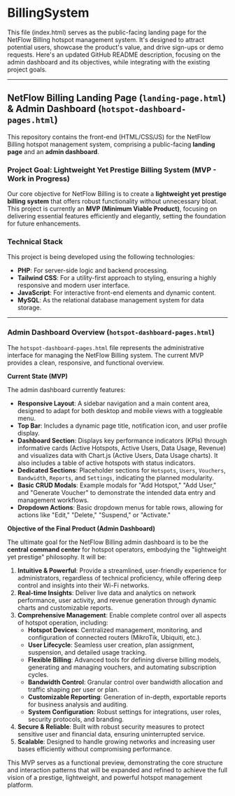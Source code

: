 # BillingSystem
This file (index.html) serves as the public-facing landing page for the NetFlow Billing hotspot management system. It's designed to attract potential users, showcase the product's value, and drive sign-ups or demo requests.
Here's an updated GitHub README description, focusing on the admin dashboard and its objectives, while integrating with the existing project goals.

---
## NetFlow Billing Landing Page (`landing-page.html`) & Admin Dashboard (`hotspot-dashboard-pages.html`)

This repository contains the front-end (HTML/CSS/JS) for the NetFlow Billing hotspot management system, comprising a public-facing **landing page** and an **admin dashboard**.

### Project Goal: Lightweight Yet Prestige Billing System (MVP - Work in Progress)

Our core objective for NetFlow Billing is to create a **lightweight yet prestige billing system** that offers robust functionality without unnecessary bloat. This project is currently an **MVP (Minimum Viable Product)**, focusing on delivering essential features efficiently and elegantly, setting the foundation for future enhancements.

### Technical Stack

This project is being developed using the following technologies:

* **PHP**: For server-side logic and backend processing.
* **Tailwind CSS**: For a utility-first approach to styling, ensuring a highly responsive and modern user interface.
* **JavaScript**: For interactive front-end elements and dynamic content.
* **MySQL**: As the relational database management system for data storage.

---

### Admin Dashboard Overview (`hotspot-dashboard-pages.html`)

The `hotspot-dashboard-pages.html` file represents the administrative interface for managing the NetFlow Billing system. The current MVP provides a clean, responsive, and functional overview.

**Current State (MVP)**

The admin dashboard currently features:

* **Responsive Layout**: A sidebar navigation and a main content area, designed to adapt for both desktop and mobile views with a toggleable menu.
* **Top Bar**: Includes a dynamic page title, notification icon, and user profile display.
* **Dashboard Section**: Displays key performance indicators (KPIs) through informative cards (Active Hotspots, Active Users, Data Usage, Revenue) and visualizes data with Chart.js (Active Users, Data Usage charts). It also includes a table of active hotspots with status indicators.
* **Dedicated Sections**: Placeholder sections for `Hotspots`, `Users`, `Vouchers`, `Bandwidth`, `Reports`, and `Settings`, indicating the planned modularity.
* **Basic CRUD Modals**: Example modals for "Add Hotspot," "Add User," and "Generate Voucher" to demonstrate the intended data entry and management workflows.
* **Dropdown Actions**: Basic dropdown menus for table rows, allowing for actions like "Edit," "Delete," "Suspend," or "Activate."

**Objective of the Final Product (Admin Dashboard)**

The ultimate goal for the NetFlow Billing admin dashboard is to be the **central command center** for hotspot operators, embodying the "lightweight yet prestige" philosophy. It will be:

1.  **Intuitive & Powerful**: Provide a streamlined, user-friendly experience for administrators, regardless of technical proficiency, while offering deep control and insights into their Wi-Fi networks.
2.  **Real-time Insights**: Deliver live data and analytics on network performance, user activity, and revenue generation through dynamic charts and customizable reports.
3.  **Comprehensive Management**: Enable complete control over all aspects of hotspot operation, including:
    * **Hotspot Devices**: Centralized management, monitoring, and configuration of connected routers (MikroTik, Ubiquiti, etc.).
    * **User Lifecycle**: Seamless user creation, plan assignment, suspension, and detailed usage tracking.
    * **Flexible Billing**: Advanced tools for defining diverse billing models, generating and managing vouchers, and automating subscription cycles.
    * **Bandwidth Control**: Granular control over bandwidth allocation and traffic shaping per user or plan.
    * **Customizable Reporting**: Generation of in-depth, exportable reports for business analysis and auditing.
    * **System Configuration**: Robust settings for integrations, user roles, security protocols, and branding.
4.  **Secure & Reliable**: Built with robust security measures to protect sensitive user and financial data, ensuring uninterrupted service.
5.  **Scalable**: Designed to handle growing networks and increasing user bases efficiently without compromising performance.

This MVP serves as a functional preview, demonstrating the core structure and interaction patterns that will be expanded and refined to achieve the full vision of a prestige, lightweight, and powerful hotspot management platform.
